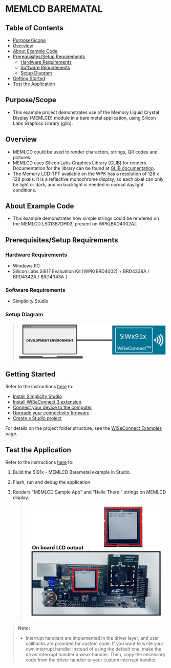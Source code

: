 # MEMLCD BAREMATAL

## Table of Contents

- [Purpose/Scope](#purposescope)
- [Overview](#overview)
- [About Example Code](#about-example-code)
- [Prerequisites/Setup Requirements](#prerequisitessetup-requirements)
  - [Hardware Requirements](#hardware-requirements)
  - [Software Requirements](#software-requirements)
  - [Setup Diagram](#setup-diagram)
- [Getting Started](#getting-started)
- [Test the Application](#test-the-application)

## Purpose/Scope

- This example project demonstrates use of the Memory Liquid Crystal Display (MEMLCD) module in a bare metal application, using Silicon Labs Graphics Library (glib).

## Overview

- MEMLCD could be used to render characters, strings, QR codes and pictures.
- MEMLCD uses Silicon Labs Graphics Library (GLIB) for renders. Documentation for the library can be found at [GLIB documentation](https://docs.silabs.com/gecko-platform/3.0/middleware/api/group-glib).
- The Memory LCD-TFT available on the WPK has a resolution of 128 x 128 pixels. It is a reflective monochrome display, so each pixel can only be light or
dark, and no backlight is needed in normal daylight conditions.

## About Example Code

- This example demonstrates how simple strings could be rendered on the MEMLCD LS013B7DH03, present on WPK[BRD4002A].

## Prerequisites/Setup Requirements

### Hardware Requirements

- Windows PC
- Silicon Labs Si917 Evaluation Kit [WPK(BRD4002) + BRD4338A / BRD4342A / BRD4343A ]

### Software Requirements

- Simplicity Studio


### Setup Diagram

> ![Figure: Introduction](resources/readme/setupdiagram.png)

## Getting Started

Refer to the instructions [here](https://docs.silabs.com/wiseconnect/latest/wiseconnect-getting-started/) to:

- [Install Simplicity Studio](https://docs.silabs.com/wiseconnect/latest/wiseconnect-developers-guide-developing-for-silabs-hosts/#install-simplicity-studio)
- [Install WiSeConnect 3 extension](https://docs.silabs.com/wiseconnect/latest/wiseconnect-developers-guide-developing-for-silabs-hosts/#install-the-wi-se-connect-3-extension)
- [Connect your device to the computer](https://docs.silabs.com/wiseconnect/latest/wiseconnect-developers-guide-developing-for-silabs-hosts/#connect-si-wx91x-to-computer)
- [Upgrade your connectivity firmware ](https://docs.silabs.com/wiseconnect/latest/wiseconnect-developers-guide-developing-for-silabs-hosts/#update-si-wx91x-connectivity-firmware)
- [Create a Studio project ](https://docs.silabs.com/wiseconnect/latest/wiseconnect-developers-guide-developing-for-silabs-hosts/#create-a-project)

For details on the project folder structure, see the [WiSeConnect Examples](https://docs.silabs.com/wiseconnect/latest/wiseconnect-examples/#example-folder-structure) page.

## Test the Application

Refer to the instructions [here](https://docs.silabs.com/wiseconnect/latest/wiseconnect-getting-started/) to:

1. Build the SI91x - MEMLCD Baremetal example in Studio.
2. Flash, run and debug the application
3. Renders "MEMLCD Sample App" and "Hello There!" strings on MEMLCD display.
 
   > ![Figure: Introduction](resources/readme/MEMLCD_OP_SCRN.png)

> **Note:**
>
> - Interrupt handlers are implemented in the driver layer, and user callbacks are provided for custom code. If you want to write your own interrupt handler instead of using the default one, make the driver interrupt handler a weak handler. Then, copy the necessary code from the driver handler to your custom interrupt handler.
